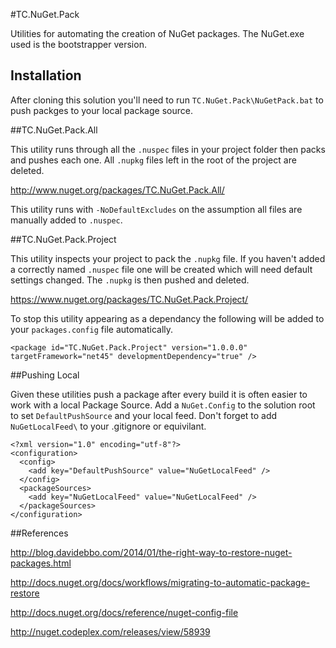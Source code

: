 #TC.NuGet.Pack

Utilities for automating the creation of NuGet packages.
The NuGet.exe used is the bootstrapper version.

## Installation
After cloning this solution you'll need to run `TC.NuGet.Pack\NuGetPack.bat` to push packges to your local package source.

##TC.NuGet.Pack.All

This utility runs through all the `.nuspec` files in your
project folder then packs and pushes each one. All `.nupkg`
files left in the root of the project are deleted.

http://www.nuget.org/packages/TC.NuGet.Pack.All/

This utility runs with `-NoDefaultExcludes` on the assumption all files are manually added to `.nuspec`.

##TC.NuGet.Pack.Project

This utility inspects your project to pack the `.nupkg` file.
If you haven't added a correctly named `.nuspec` file one will
be created which will need default settings changed. The `.nupkg`
is then pushed and deleted.

https://www.nuget.org/packages/TC.NuGet.Pack.Project/

To stop this utility appearing as a dependancy the following
will be added to your `packages.config` file automatically.

```
<package id="TC.NuGet.Pack.Project" version="1.0.0.0" targetFramework="net45" developmentDependency="true" />
```

##Pushing Local

Given these utilities push a package after every build it is often
easier to work with a local Package Source. Add a `NuGet.Config`
to the solution root to set `DefaultPushSource` and your local feed.
Don't forget to add `NuGetLocalFeed\` to your .gitignore or equivilant.

```
<?xml version="1.0" encoding="utf-8"?>
<configuration>
  <config>
    <add key="DefaultPushSource" value="NuGetLocalFeed" />
  </config>
  <packageSources>
    <add key="NuGetLocalFeed" value="NuGetLocalFeed" />
  </packageSources>
</configuration>
```
##References

http://blog.davidebbo.com/2014/01/the-right-way-to-restore-nuget-packages.html

http://docs.nuget.org/docs/workflows/migrating-to-automatic-package-restore

http://docs.nuget.org/docs/reference/nuget-config-file

http://nuget.codeplex.com/releases/view/58939





